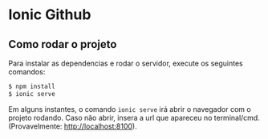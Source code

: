 # Ionic Github

## Como rodar o projeto

Para instalar as dependencias e rodar o servidor, execute os seguintes comandos:
```bash
$ npm install
$ ionic serve
```

Em alguns instantes, o comando ``ionic serve`` irá abrir o navegador com o projeto rodando. Caso não abrir, insera a url que apareceu no terminal/cmd. (Provavelmente: [http://localhost:8100](http://localhost:8100)).
